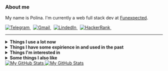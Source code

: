 ### About me
My name is Polina.
I'm currently a web full stack dev at [Funexpected](https://funexpectedapps.com/).
<p align="left">
  <a href="https://t.me/rabarbrablad/" target="_blank">
    <picture>
      <source media="(prefers-color-scheme: dark)" srcset="https://img.shields.io/badge/telegram-2e3440.svg?&style=for-the-badge&logo=telegram">
      <source media="(prefers-color-scheme: light)"srcset="https://img.shields.io/badge/telegram-eceff4.svg?&style=for-the-badge&logo=telegram">
      <img alt="Telegram" src="https://img.shields.io/badge/telegram-eceff4.svg?&style=for-the-badge&logo=telegram">
    </picture>
  </a>&nbsp;
  <a href="mailto:rabarbrablad@gmail.com">
    <picture>
      <source media="(prefers-color-scheme: dark)" srcset="https://img.shields.io/badge/gmail-2e3440.svg?&style=for-the-badge&logo=gmail&logoColor=D14836">
      <source media="(prefers-color-scheme: light)"srcset="https://img.shields.io/badge/gmail-eceff4.svg?&style=for-the-badge&logo=gmail&logoColor=D14836">
      <img alt="Gmail" src="https://img.shields.io/badge/gmail-eceff4.svg?&style=for-the-badge&logo=gmail&logoColor=D14836">
    </picture>
  </a>&nbsp;
  <a href="https://www.linkedin.com/in/polina-simonenko/" target="_blank">
    <picture>
      <source media="(prefers-color-scheme: dark)" srcset="https://img.shields.io/badge/linkedin-2e3440.svg?&style=for-the-badge&logo=linkedin&logoColor=0A66C2">
      <source media="(prefers-color-scheme: light)"srcset="https://img.shields.io/badge/linkedin-eceff4.svg?&style=for-the-badge&logo=linkedin&logoColor=0A66C2">
      <img alt="LindedIn" src="https://img.shields.io/badge/linkedin-eceff4.svg?&style=for-the-badge&logo=linkedin&logoColor=0A66C2">
    </picture>
  </a>&nbsp;
  <a href="https://www.hackerrank.com/rabarbrablad" target="_blank">
    <picture>
      <source media="(prefers-color-scheme: dark)" srcset="https://img.shields.io/badge/HackerRank-2e3440.svg?&style=for-the-badge&logo=hackerrank&logoColor=2fc966">
      <source media="(prefers-color-scheme: light)"srcset="https://img.shields.io/badge/HackerRank-eceff4.svg?&style=for-the-badge&logo=hackerrank&logoColor=2fc966">
      <img alt="HackerRank" src="https://img.shields.io/badge/HackerRank-eceff4.svg?&style=for-the-badge&logo=hackerrank&logoColor=2fc966">
    </picture>
  </a>&nbsp;
</p>
<hr/>
<picture>
    <source media="(prefers-color-scheme: dark)" srcset="">
    <source media="(prefers-color-scheme: light)"srcset="">
    <img alt="" src="">
</picture>

<details>
  <summary><b>Things I use a lot now</b></summary>
  <br/>
  <picture>
    <source media="(prefers-color-scheme: dark)" srcset="https://img.shields.io/badge/Python-2e3440.svg?&logo=python&logoColor=4382b4">
    <source media="(prefers-color-scheme: light)"srcset="https://img.shields.io/badge/Python-eceff4.svg?&logo=python&logoColor=4382b4">
    <img alt="Python" src="https://img.shields.io/badge/Python-2e3440.svg?&logo=python&logoColor=4382b4">
  </picture>
  <picture>
    <source media="(prefers-color-scheme: dark)" srcset="https://img.shields.io/badge/TypeScript-2e3440.svg?&logo=typescript&logoColor=3278c7">
    <source media="(prefers-color-scheme: light)"srcset="https://img.shields.io/badge/TypeScript-eceff4.svg?&logo=typescript&logoColor=3278c7">
    <img alt="TypeScript" src="https://img.shields.io/badge/TypeScript-2e3440.svg?&logo=typescript&logoColor=3278c7">
  </picture>
  <picture>
    <source media="(prefers-color-scheme: dark)" srcset="https://img.shields.io/badge/MongoDB-2e3440.svg?&logo=mongodb&logoColor=00ed64">
    <source media="(prefers-color-scheme: light)"srcset="https://img.shields.io/badge/MongoDB-eceff4.svg?&logo=mongodb&logoColor=00ed64">
    <img alt="MongoDB" src="https://img.shields.io/badge/MongoDB-eceff4.svg?&logo=mongodb&logoColor=00ed64">
  </picture>
  <picture>
    <source media="(prefers-color-scheme: dark)" srcset="https://img.shields.io/badge/Poetry-2e3440.svg?&logo=poetry&logoColor=018ce1">
    <source media="(prefers-color-scheme: light)"srcset="https://img.shields.io/badge/Poetry-eceff4.svg?&logo=poetry&logoColor=018ce1">
    <img alt="Poetry" src="https://img.shields.io/badge/Poetry-eceff4.svg?&logo=poetry&logoColor=018ce1">
  </picture>
  <picture>
    <source media="(prefers-color-scheme: dark)" srcset="https://img.shields.io/badge/React-2e3440.svg?&logo=react&logoColor=4995ab">
    <source media="(prefers-color-scheme: light)"srcset="https://img.shields.io/badge/React-eceff4.svg?&logo=react&logoColor=4995ab">
    <img alt="React" src="https://img.shields.io/badge/React-eceff4.svg?&logo=react&logoColor=4995ab">
  </picture>
  <picture>
    <source media="(prefers-color-scheme: dark)" srcset="https://img.shields.io/badge/MUI-2e3440.svg?&logo=mui&logoColor=0080ff">
    <source media="(prefers-color-scheme: light)"srcset="https://img.shields.io/badge/MUI-eceff4.svg?&logo=mui&logoColor=0080ff">
    <img alt="MUI" src="https://img.shields.io/badge/MUI-eceff4.svg?&logo=mui&logoColor=0080ff">
  </picture>
  <picture>
    <source media="(prefers-color-scheme: dark)" srcset="https://img.shields.io/badge/Create%20React%20App-2e3440.svg?&logo=createreactapp&logoColor=09d3ad">
    <source media="(prefers-color-scheme: light)"srcset="https://img.shields.io/badge/Create%20React%20App-eceff4.svg?&logo=createreactapp&logoColor=09d3ad">
    <img alt="Create React App" src="https://img.shields.io/badge/Create%20React%20App-eceff4.svg?&logo=createreactapp&logoColor=09d3ad">
  </picture>
  <picture>
    <source media="(prefers-color-scheme: dark)" srcset="https://img.shields.io/badge/React%20Query-2e3440.svg?&logo=reactquery&logoColor=ff4154">
    <source media="(prefers-color-scheme: light)"srcset="https://img.shields.io/badge/React%20Query-eceff4.svg?&logo=reactquery&logoColor=ff4154">
    <img alt="ReactQuery" src="https://img.shields.io/badge/React%20Query-eceff4.svg?&logo=reactquery&logoColor=ff4154">
  </picture>
  <picture>
    <source media="(prefers-color-scheme: dark)" srcset="https://img.shields.io/badge/React%20Router-2e3440.svg?&logo=reactrouter&logoColor=white">
    <source media="(prefers-color-scheme: light)"srcset="https://img.shields.io/badge/React%20Router-eceff4.svg?&logo=reactrouter&logoColor=black">
    <img alt="ReactRouter" src="https://img.shields.io/badge/React%20Router-eceff4.svg?&logo=reactrouter&logoColor=white">
  </picture>
  <picture>
    <source media="(prefers-color-scheme: dark)" srcset="https://img.shields.io/badge/Git-2e3440.svg?&logo=git&logoColor=f74d27">
    <source media="(prefers-color-scheme: light)"srcset="https://img.shields.io/badge/Git-eceff4.svg?&logo=git&logoColor=f74d27">
    <img alt="Git" src="https://img.shields.io/badge/Git-eceff4.svg?&logo=git&logoColor=f74d27">
  </picture>
  <picture>
    <source media="(prefers-color-scheme: dark)" srcset="https://img.shields.io/badge/GitHub-2e3440.svg?&logo=github&logoColor=white">
    <source media="(prefers-color-scheme: light)"srcset="https://img.shields.io/badge/GitHub-eceff4.svg?&logo=github&logoColor=black">
    <img alt="GitHub" src="https://img.shields.io/badge/GitHub-eceff4.svg?&logo=github&logoColor=white">
  </picture>
  <picture>
    <source media="(prefers-color-scheme: dark)" srcset="https://img.shields.io/badge/Github%20Actions-2e3440.svg?&logo=github-actions&logoColor=2088FF">
    <source media="(prefers-color-scheme: light)"srcset="https://img.shields.io/badge/Github%20Actions-eceff4.svg?&logo=github-actions&logoColor=2088FF">
    <img alt="GithubActions" src="https://img.shields.io/badge/Github%20Actions-eceff4.svg?&logo=github-actions&logoColor=2088FF">
  </picture>
  <picture>
    <source media="(prefers-color-scheme: dark)" srcset="https://img.shields.io/badge/Docker-2e3440.svg?&logo=docker&logoColor=2496ED">
    <source media="(prefers-color-scheme: light)"srcset="https://img.shields.io/badge/Docker-eceff4.svg?&logo=docker&logoColor=2496ED">
    <img alt="Docker" src="https://img.shields.io/badge/Docker-eceff4.svg?&logo=docker&logoColor=2496ED">
  </picture>
  <picture>
    <source media="(prefers-color-scheme: dark)" srcset="https://img.shields.io/badge/Amazon%20AWS-2e3440.svg?&logo=amazon-aws&logoColor=FF9900">
    <source media="(prefers-color-scheme: light)"srcset="https://img.shields.io/badge/Amazon%20AWS-eceff4.svg?&logo=amazon-aws&logoColor=FF9900">
    <img alt="AWS" src="https://img.shields.io/badge/Amazon%20AWS-eceff4.svg?&logo=amazon-aws&logoColor=FF9900">
  </picture>
  <picture>
    <source media="(prefers-color-scheme: dark)" srcset="https://img.shields.io/badge/Firebase-2e3440.svg?&logo=firebase&logoColor=FFCA28">
    <source media="(prefers-color-scheme: light)"srcset="https://img.shields.io/badge/Firebase-eceff4.svg?&logo=firebase&logoColor=FFCA28">
    <img alt="Firebase" src="https://img.shields.io/badge/Firebase-eceff4.svg?&logo=firebase&logoColor=FFCA28">
  </picture>
  <picture>
    <source media="(prefers-color-scheme: dark)" srcset="https://img.shields.io/badge/Bash-2e3440.svg?&logo=gnubash&logoColor=4EAA25">
    <source media="(prefers-color-scheme: light)"srcset="https://img.shields.io/badge/Bash-eceff4.svg?&logo=gnubash&logoColor=4EAA25">
    <img alt="Bash" src="https://img.shields.io/badge/Bash-eceff4.svg?&logo=gnubash&logoColor=4EAA25">
  </picture>
  <picture>
    <source media="(prefers-color-scheme: dark)" srcset="https://img.shields.io/badge/NodeJS-2e3440.svg?&logo=node.js&logoColor=339933">
    <source media="(prefers-color-scheme: light)"srcset="https://img.shields.io/badge/NodeJS-eceff4.svg?&logo=node.js&logoColor=339933">
    <img alt="NodeJS" src="https://img.shields.io/badge/NodeJS-eceff4.svg?&logo=node.js&logoColor=339933">
  </picture>
  <picture>
    <source media="(prefers-color-scheme: dark)" srcset="https://img.shields.io/badge/VS%20Code-2e3440.svg?&logo=visual-studio-code&logoColor=007ACC">
    <source media="(prefers-color-scheme: light)"srcset="https://img.shields.io/badge/VS%20Code-eceff4.svg?&logo=visual-studio-code&logoColor=007ACC">
    <img alt="VSCode" src="https://img.shields.io/badge/VS%20Code-eceff4.svg?&logo=visual-studio-code&logoColor=007ACC">
  </picture>
  <picture>
    <source media="(prefers-color-scheme: dark)" srcset="https://img.shields.io/badge/Insomnia-2e3440.svg?&logo=insomnia&logoColor=5e01d4">
    <source media="(prefers-color-scheme: light)"srcset="https://img.shields.io/badge/Insomnia-eceff4.svg?&logo=insomnia&logoColor=5e01d4">
    <img alt="Insomnia" src="https://img.shields.io/badge/Insomnia-eceff4.svg?&logo=insomnia&logoColor=5e01d4">
  </picture>  
</details>

<details>
  <summary><b>Things I have some expirience in and used in the past</b></summary>
  <br/>

  ![Flask](         https://img.shields.io/badge/Flask-2e3440.svg?&logo=flask&logoColor=white                   )&nbsp;
  ![FastApi](       https://img.shields.io/badge/FastAPI-2e3440.svg?&logo=fastapi&logoColor=009585              )&nbsp;
  ![SQLAlchemy](    https://img.shields.io/badge/SQLAlchemy-2e3440                                              )&nbsp;
  ![Pytest](        https://img.shields.io/badge/Pytest-2e3440.svg?&logo=pytest&logoColor=009fe4                )&nbsp;
  ![Selenium](      https://img.shields.io/badge/Selenium-2e3440.svg?&logo=selenium&logoColor=green             )&nbsp;
  ![Swagger](       https://img.shields.io/badge/Swagger-2e3440.svg?&logo=swagger&logoColor=green               )&nbsp;\
  ![Go](            https://img.shields.io/badge/Go-2e3440.svg?&logo=go&logoColor=007e9d                        )&nbsp;
  ![Postgres](      https://img.shields.io/badge/Postgres-2e3440.svg?&logo=postgresql&logoColor=white           )&nbsp;
  ![SQLite](        https://img.shields.io/badge/SQLite-2e3440.svg?&logo=sqlite&logoColor=white                 )&nbsp;
  ![Elasticsearch]( https://img.shields.io/badge/Elasticsearch-2e3440.svg?&logo=elasticsearch&logoColor=005571  )&nbsp;
  ![Redis](         https://img.shields.io/badge/Redis-2e3440.svg?&logo=redis&logoColor=DC382D                  )&nbsp;\
  ![Vim](           https://img.shields.io/badge/Vim-2e3440.svg?&logo=vim&logoColor=019733                      )&nbsp;
  ![C](             https://img.shields.io/badge/-2e3440.svg?&logo=c&logoColor=A8B9CC                           )&nbsp;
  ![Cpp](           https://img.shields.io/badge/C++-2e3440.svg?&logo=c%2B%2B&logoColor=00599C                  )&nbsp;
  ![CMake](         https://img.shields.io/badge/CMake-2e3440.svg?&logo=cmake&logoColor=064F8C                  )&nbsp;
  ![Qt](            https://img.shields.io/badge/Qt-2e3440.svg?&logo=qt&logoColor=41CD52                        )&nbsp;
  ![Nginx](         https://img.shields.io/badge/Nginx-2e3440.svg?&logo=nginx&logoColor=269539                  )&nbsp;\
  ![Pandas](        https://img.shields.io/badge/Pandas-2e3440.svg?&logo=pandas&logoColor=white                 )&nbsp;
  ![Plotly](        https://img.shields.io/badge/Plotly-2e3440.svg?&logo=plotly&logoColor=3f4f75                )&nbsp;
  ![NumPy](         https://img.shields.io/badge/NumPy-2e3440.svg?&logo=numpy&logoColor=4eaccf                  )&nbsp;
  ![Jupyter](       https://img.shields.io/badge/Jupyter-2e3440.svg?&logo=jupyter&logoColor=f37727              )&nbsp;
</details>

<details>
  <summary><b>Things I'm interested in</b></summary>
  <br/>

  ![Kubernetes](  https://img.shields.io/badge/Kubernetes-2e3440.svg?&logo=kubernetes&logoColor=326CE5      )&nbsp;
  ![Terraform](   https://img.shields.io/badge/Terraform-2e3440.svg?&logo=terraform&logoColor=7b42bc        )&nbsp;
  ![RabbitMQ](    https://img.shields.io/badge/RabbitMQ-2e3440.svg?&logo=rabbitmq&logoColor=ff6701          )&nbsp;
  ![Kafka](       https://img.shields.io/badge/Apache%20Kafka-2e3440.svg?&logo=apache-kafka&logoColor=white )&nbsp;\
  ![WebAssembly]( https://img.shields.io/badge/WebAssembly-2e3440.svg?&logo=webassembly&logoColor=654FF0    )&nbsp;
  ![GRPC](        https://img.shields.io/badge/gRPC-2e3440.svg?&logo=google&logoColor=4285F4                )&nbsp;\
  ![Rust](        https://img.shields.io/badge/Rust-2e3440.svg?&logo=rust&logoColor=black                   )&nbsp;
  ![Kotlin](      https://img.shields.io/badge/Kotlin-2e3440.svg?&logo=kotlin&logoColor=7F52FF              )&nbsp;
</details>

<details>
  <summary><b>Some things I also like</b></summary>
  <br/>

  ![Arch](  https://img.shields.io/badge/Arch%20Linux-2e3440.svg?&logo=archlinux&logoColor=1793d1 )&nbsp;
  ![Dwm](   https://img.shields.io/badge/dwm-2e3440.svg?&logo=dwm&logoColor=1793d1                )&nbsp;
</details>

<a href="https://github.com/rabarbra#gh-light-mode-only">
  <img src="https://github-profile-summary-cards.vercel.app/api/cards/profile-details?username=rabarbra&theme=nord_bright#gh-light-mode-only" alt="My GitHub Stats"/>
</a>
<a href="https://github.com/rabarbra#gh-dark-mode-only">
  <img src="https://github-profile-summary-cards.vercel.app/api/cards/profile-details?username=rabarbra&theme=nord_dark#gh-dark-mode-only" alt="My GitHub Stats"/>
</a>
